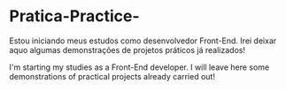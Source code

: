 # Pratica-Practice-
<!--BR-->
Estou iniciando meus estudos como desenvolvedor Front-End.
Irei deixar aquo algumas demonstrações de projetos práticos já realizados!

<!--EN-->
I'm starting my studies as a Front-End developer.
I will leave here some demonstrations of practical projects already carried out!
